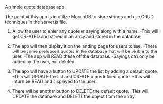 

A simple quote database app

The point of this app is to utilize MongoDB to store strings and use CRUD techniques in the server.js file. 

1. Allow the user to enter any quote or saying along with a name. 
    -This will get CREATED and stored in an array and stored in the database.

2. The app will then display it on the landing page for users to see. 
    -There will be some preloaded quotes in the database that will be visible to the user.
    -The app will READ these off the database.
    -Sayings can only be added by the user, not deleted.   

3. The app will have a button to UPDATE the list by adding a default quote. 
    -This will UPDATE the list and CREATE a predefined quote. 
    -This will inturn be READ and displayed to the user. 

4. There will be another button to DELETE the default quote. 
    -This will UPDATE the database and DELETE the object from the array. 

